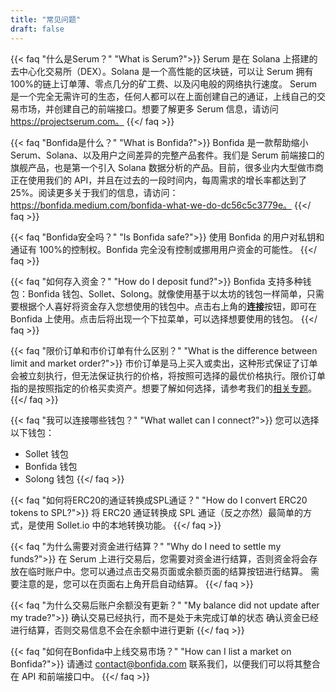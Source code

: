 ```yaml
---
title: "常见问题"
draft: false
---
```


{{< faq "什么是Serum？" "What is Serum?">}}
Serum 是在 Solana 上搭建的去中心化交易所（DEX）。Solana 是一个高性能的区块链，可以让 Serum 拥有 100%的链上订单薄、零点几分的矿工费、以及闪电般的网络执行速度。
Serum 是一个完全无需许可的生态，任何人都可以在上面创建自己的通证，上线自己的交易市场，并创建自己的前端接口。想要了解更多 Serum 信息，请访问 https://projectserum.com。
{{</ faq >}}

{{< faq "Bonfida是什么？" "What is Bonfida?">}}
Bonfida 是一款帮助缩小 Serum、Solana、以及用户之间差异的完整产品套件。我们是 Serum 前端接口的旗舰产品，也是第一个引入 Solana 数据分析的产品。目前，很多业内大型做市商正在使用我们的 API，并且在过去的一段时间内，每周需求的增长率都达到了 25%。阅读更多关于我们的信息，请访问：
https://bonfida.medium.com/bonfida-what-we-do-dc56c5c3779e。
{{</ faq >}}

{{< faq "Bonfida安全吗？" "Is Bonfida safe?">}}
使用 Bonfida 的用户对私钥和通证有 100%的控制权。Bonfida 完全没有控制或挪用用户资金的可能性。
{{</ faq >}}

{{< faq "如何存入资金？" "How do I deposit fund?">}}
Bonfida 支持多种钱包：Bonfida 钱包、Sollet、Solong。就像使用基于以太坊的钱包一样简单，只需要根据个人喜好将资金存入您想使用的钱包中。点击右上角的**连接**按钮，即可在 Bonfida 上使用。点击后将出现一个下拉菜单，可以选择想要使用的钱包。
{{</ faq >}}

{{< faq "限价订单和市价订单有什么区别？" "What is the difference between limit and market order?">}}
市价订单是马上买入或卖出，这种形式保证了订单会被立刻执行，但无法保证执行的价格，将按照可选择的最优价格执行。限价订单指的是按照指定的价格买卖资产。想要了解如何选择，请参考我们的[相关专题](/orders/)。
{{</ faq >}}

{{< faq "我可以连接哪些钱包？" "What wallet can I connect?">}}
您可以选择以下钱包：

- Sollet 钱包
- Bonfida 钱包
- Solong 钱包
  {{</ faq >}}

{{< faq "如何将ERC20的通证转换成SPL通证？" "How do I convert ERC20 tokens to SPL?">}}
将 ERC20 通证转换成 SPL 通证（反之亦然）最简单的方式，是使用 Sollet.io 中的本地转换功能。
{{</ faq >}}

{{< faq "为什么需要对资金进行结算？" "Why do I need to settle my funds?">}}
在 Serum 上进行交易后，您需要对资金进行结算，否则资金将会存放在临时账户中。您可以通过点击交易页面或余额页面的结算按钮进行结算。
需要注意的是，您可以在页面右上角开启自动结算。
{{</ faq >}}

{{< faq "为什么交易后账户余额没有更新？" "My balance did not update after my trade?">}}
确认交易已经执行，而不是处于未完成订单的状态
确认资金已经进行结算，否则交易信息不会在余额中进行更新
{{</ faq >}}

{{< faq "如何在Bonfida中上线交易市场？" "How can I list a market on Bonfida?">}}
请通过 [contact@bonfida.com](mailto:contact@bonfida.com) 联系我们，以便我们可以将其整合在 API 和前端接口中。
{{</ faq >}}
